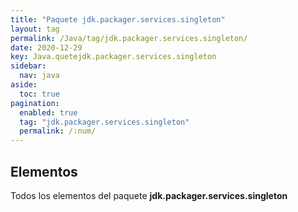```yaml
---
title: "Paquete jdk.packager.services.singleton"
layout: tag
permalink: /Java/tag/jdk.packager.services.singleton/
date: 2020-12-29
key: Java.quetejdk.packager.services.singleton
sidebar: 
  nav: java
aside: 
  toc: true
pagination: 
  enabled: true
  tag: "jdk.packager.services.singleton"
  permalink: /:num/
---
```


<h2>Elementos</h2>
Todos los elementos del paquete <strong>jdk.packager.services.singleton</strong>
